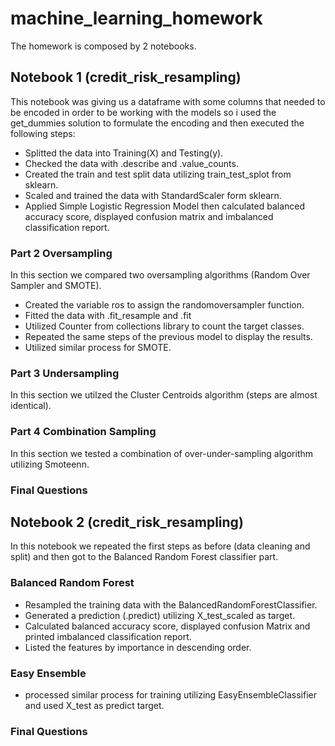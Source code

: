 # machine_learning_homework
The homework is composed by 2 notebooks.
## Notebook 1 (credit_risk_resampling)
 
This notebook was giving us a dataframe with some columns that needed to be encoded in order to be working with the models so i used the get_dummies solution to formulate the    encoding and then executed the following steps: 
   * Splitted the data into Training(X) and Testing(y).
   * Checked the data with .describe and .value_counts.
   * Created the train and test split data utilizing train_test_splot from sklearn.
   * Scaled and trained the data with StandardScaler form sklearn.
   * Applied Simple Logistic Regression Model then calculated balanced accuracy score, displayed confusion matrix and imbalanced classification report.
### Part 2 Oversampling
In this section we compared two oversampling algorithms (Random Over Sampler and SMOTE).
   * Created the variable ros to assign the randomoversampler function.
   * Fitted the data with .fit_resample and .fit
   * Utilized Counter from collections library to count the target classes.
   * Repeated the same steps of the previous model to display the results.
   * Utilized similar process for SMOTE.
### Part 3 Undersampling
In this section we utilzed the Cluster Centroids algorithm (steps are almost identical).
### Part 4 Combination Sampling
In this section we tested a combination of over-under-sampling algorithm utilizing Smoteenn.
### Final Questions

## Notebook 2 (credit_risk_resampling)
In this notebook we repeated the first steps as before (data cleaning and split) and then got to the Balanced Random Forest classifier part.
### Balanced Random Forest
* Resampled the training data with the BalancedRandomForestClassifier.
* Generated a prediction (.predict) utilizing X_test_scaled as target.
* Calculated balanced accuracy score, displayed confusion Matrix and printed imbalanced classification report.
* Listed the features by importance in descending order.
### Easy Ensemble 
* processed similar process for training utilizing EasyEnsembleClassifier and used X_test as predict target.
### Final Questions
